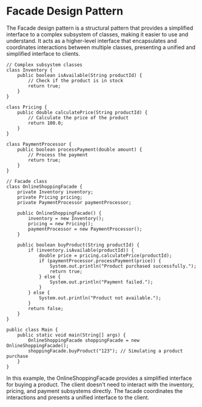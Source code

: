 # Facade Design Pattern
The Facade design pattern is a structural pattern that provides a simplified interface to a complex subsystem of classes, making it 
easier to use and understand. It acts as a higher-level interface that encapsulates and coordinates interactions between multiple 
classes, presenting a unified and simplified interface to clients.

```
// Complex subsystem classes
class Inventory {
    public boolean isAvailable(String productId) {
        // Check if the product is in stock
        return true;
    }
}

class Pricing {
    public double calculatePrice(String productId) {
        // Calculate the price of the product
        return 100.0;
    }
}

class PaymentProcessor {
    public boolean processPayment(double amount) {
        // Process the payment
        return true;
    }
}

// Facade class
class OnlineShoppingFacade {
    private Inventory inventory;
    private Pricing pricing;
    private PaymentProcessor paymentProcessor;

    public OnlineShoppingFacade() {
        inventory = new Inventory();
        pricing = new Pricing();
        paymentProcessor = new PaymentProcessor();
    }

    public boolean buyProduct(String productId) {
        if (inventory.isAvailable(productId)) {
            double price = pricing.calculatePrice(productId);
            if (paymentProcessor.processPayment(price)) {
                System.out.println("Product purchased successfully.");
                return true;
            } else {
                System.out.println("Payment failed.");
            }
        } else {
            System.out.println("Product not available.");
        }
        return false;
    }
}

public class Main {
    public static void main(String[] args) {
        OnlineShoppingFacade shoppingFacade = new OnlineShoppingFacade();
        shoppingFacade.buyProduct("123"); // Simulating a product purchase
    }
}
```

In this example, the OnlineShoppingFacade provides a simplified interface for buying a product. The client doesn't need to interact with 
the inventory, pricing, and payment subsystems directly. The facade coordinates the interactions and presents a unified interface to the client.
